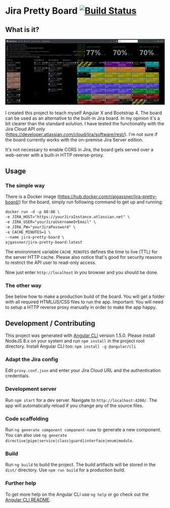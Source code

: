 # Jira Pretty Board [![Build Status](https://travis-ci.org/ajgassner/jira-pretty-board.svg?branch=master)](https://travis-ci.org/ajgassner/jira-pretty-board)

## What is it?

![Screenshot](https://github.com/ajgassner/jira-pretty-board/blob/master/doc/screenshot.jpg)

I created this project to teach myself Angular X and Bootstrap 4. The board can be used as an alternative to the built-in Jira board. In my opinion it's a bit clearer than the standard solution. I have tested the functionality with the Jira Cloud API only (https://developer.atlassian.com/cloud/jira/software/rest/). I'm not sure if the board currently works with the on-premise Jira Server edition.

It's not necessary to enable CORS in Jira, the board gets served over a web-server with a built-in HTTP reverse-proxy.

## Usage

### The simple way

There is a Docker image (https://hub.docker.com/r/ajgassner/jira-pretty-board/) for the board, simply run following command to get up and running:

```
docker run -d -p 80:80 \
-e JIRA_HOST="https://yourJiraInstance.atlassian.net" \
-e JIRA_USER="yourJiraUsernameOrEmail" \
-e JIRA_PW="yourJiraPassword" \
-e CACHE_MINUTES=1 \
--name jira-pretty-board \
ajgassner/jira-pretty-board:latest
```

The environment variable `CACHE_MINUTES` defines the time to live (TTL) for the server HTTP cache. Please also notice that's good for security reasons to restrict the API user to read-only access.

Now just enter `http://localhost` in you browser and you should be done.

### The other way

See below how to make a production build of the board. You will get a folder with all required HTML/JS/CSS files to run the app. Important: You will need to setup a HTTP reverse proxy manually in order to make the app happy.

## Development / Contributing

This project was generated with [Angular CLI](https://github.com/angular/angular-cli) version 1.5.0. Please install NodeJS 8.x on your system and run `npm install` in the project root directory. Install Angular CLI too: `npm install -g @angular/cli`

### Adapt the Jira config

Edit `proxy.conf.json` and enter your Jira Cloud URL and the authentication credentials.

### Development server

Run `npm start` for a dev server. Navigate to `http://localhost:4200/`. The app will automatically reload if you change any of the source files.

### Code scaffolding

Run `ng generate component component-name` to generate a new component. You can also use `ng generate directive|pipe|service|class|guard|interface|enum|module`.

### Build

Run `ng build` to build the project. The build artifacts will be stored in the `dist/` directory. Use `npm run build` for a production build.

### Further help

To get more help on the Angular CLI use `ng help` or go check out the [Angular CLI README](https://github.com/angular/angular-cli/blob/master/README.md).

